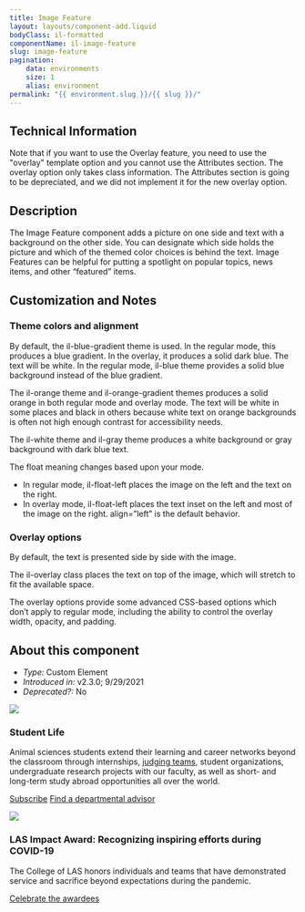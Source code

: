 ```yaml
---
title: Image Feature
layout: layouts/component-add.liquid
bodyClass: il-formatted
componentName: il-image-feature
slug: image-feature
pagination:
    data: environments
    size: 1
    alias: environment
permalink: "{{ environment.slug }}/{{ slug }}/"
---
```

## Technical Information

Note that if you want to use the Overlay feature, you need to use the "overlay" template option and you cannot use the Attributes section. The overlay option only takes class information. The Attributes section is going to be depreciated, and we did not implement it for the new overlay option. 

## Description 
 The Image Feature component adds a picture on one side and text with a background on the other side. You can designate which side holds the picture and which of the themed color choices is behind the text. Image Features can be helpful for putting a spotlight on popular topics, news items, and other “featured” items.

## Customization and Notes

### Theme colors and alignment
By default, the il-blue-gradient theme is used. In the regular mode, this produces a blue gradient. In the overlay, it produces a solid dark blue. The text will be white. In the regular mode, il-blue theme provides a solid blue background instead of the blue gradient.

The il-orange theme and il-orange-gradient themes produces a solid orange in both regular mode and overlay mode. The text will be white in some places and black in others because white text on orange backgrounds is often not high enough contrast for accessibility needs.

The il-white theme and il-gray theme produces a white background or gray background with dark blue text.

The float meaning changes based upon your mode.
* In regular mode, il-float-left places the image on the left and the text on the right.
* In overlay mode, il-float-left places the text inset on the left and most of the image on the right. 
align=”left” is the default behavior. 

### Overlay options
By default, the text is presented side by side with the image.

The il-overlay class places the text on top of the image, which will stretch to fit the available space.

The overlay options provide some advanced CSS-based options which don’t apply to regular mode, including the ability to control the overlay width, opacity, and padding. 

## About this component 
* *Type:* Custom Element 
* *Introduced in:* v2.3.0; 9/29/2021 
* *Deprecated?:* No 

<div class="template-information" data-name="default">
<img slot="image" src="https://picsum.photos/1920/800">
<h3>Student Life</h3>
<p>Animal sciences students extend their learning and career networks beyond
the classroom through internships, <a href="#">judging teams</a>, student organizations, undergraduate research
projects with our faculty, as well as short- and long-term study abroad opportunities all over the world. </p>

<a href="#" class="il-button">Subscribe</a>
<a href="#" class="il-button">Find a departmental advisor</a>
</div>

<div class="template-information" data-name="overlay">
<img slot="image" src="https://picsum.photos/1920/800">
<h3>LAS Impact Award: Recognizing inspiring efforts during COVID-19</h3>
<p>The College of LAS honors individuals and teams that have demonstrated service and sacrifice beyond expectations during the pandemic.</p>
<p><a href="#" class="il-button">Celebrate the awardees</a></p>
</div>

